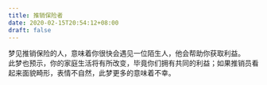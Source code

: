 ```yaml
---
title: 推销保险者
date: 2020-02-15T20:54:12+08:00
draft: false
---
```


梦见推销保险的人，意味着你很快会遇见一位陌生人，他会帮助你获取利益。<br>
此梦也预示，你的家庭生活将有所改变，毕竟你们拥有共同的利益；如果推销员看起来面貌畸形，表情不自然，此梦更多的意味着不幸。<br>
